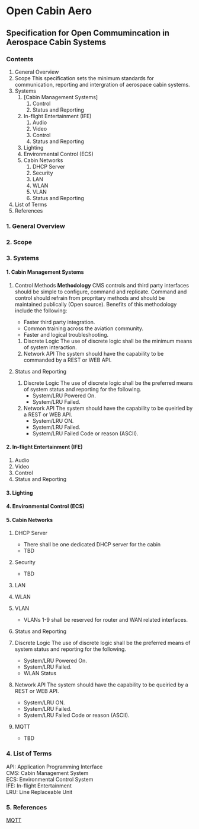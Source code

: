# Open Cabin Aero
[July 10th, 2024]: #
[Draft]: #
[Created: C. Hall]: #
[Contributors:   ]: #

## Specification for Open Commumincation in Aerospace Cabin Systems

### Contents 
1. General Overview
2. Scope
   This specification sets the minimum standards for communication, reporting and intergration of aerospace cabin systems. 
3. Systems
   1. [Cabin Management Systems]
      1. Control
      2. Status and Reporting
   2. In-flight Entertainment (IFE)
      1. Audio
      2. Video
      3. Control
      4. Status and Reporting
   3. Lighting
   4. Environmental Control (ECS)
   5. Cabin Networks
      1. DHCP Server
      2. Security
      3. LAN
      4. WLAN
      5. VLAN
      6. Status and Reporting
4. List of Terms
5. References  
   
### 1. General Overview
### 2. Scope
### 3. Systems
#### 1. Cabin Management Systems
   1. Control Methods
   **Methodology**
      CMS controls and third party interfaces should be simple to configure, command and replicate. Command and control should refrain from propritary methods and should be maintained publically (Open source).
      Benefits of this methodology include the following:
         + Faster third party integration.
         + Common training across the aviation community.
         + Faster and logical troubleshooting. 


      1. Discrete Logic 
         The use of discrete logic shall be the minimum means of system interaction.
      2. Network API 
         The system should have the capability to be commanded by a REST or WEB API.
         
   1. Status and Reporting
      1. Discrete Logic
         The use of discrete logic shall be the preferred means of system status and reporting for the following.
         + System/LRU Powered On.
         + System/LRU Failed.
       2. Network API
          The system should have the capability to be queiried by a REST or WEB API. 
          + System/LRU ON.
          + System/LRU Failed.
          + System/LRU Failed Code or reason (ASCII).
#### 2. In-flight Entertainment (IFE)
   1. Audio
   2. Video
   3. Control
   4. Status and Reporting
         
#### 3. Lighting
#### 4. Environmental Control (ECS)
#### 5. Cabin Networks
1. DHCP Server
   + There shall be one dedicated DHCP server for the cabin
   + TBD
3. Security
   + TBD
5. LAN
6. WLAN
7. VLAN
   + VLANs 1-9 shall be reserved for router and WAN related interfaces.
     
8. Status and Reporting
  1. Discrete Logic
     The use of discrete logic shall be the preferred means of system status and reporting for the following.
     + System/LRU Powered On.
     + System/LRU Failed.
     + WLAN Status
  3. Network API
     The system should have the capability to be queiried by a REST or WEB API.
     + System/LRU ON.
     + System/LRU Failed.
     + System/LRU Failed Code or reason (ASCII).
  5. MQTT
     + TBD
### 4. List of Terms
API: Application Programming Interface  
CMS: Cabin Management System  
ECS: Environmental Control System  
IFE: In-flight Entertainment  
LRU: Line Replaceable Unit  

### 5. References
[MQTT](https://mqtt.org/)
